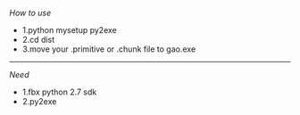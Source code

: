 *How to use*

* 1.python mysetup py2exe
* 2.cd dist
* 3.move your .primitive or .chunk file to gao.exe

---

*Need*

* 1.fbx python 2.7 sdk
* 2.py2exe
